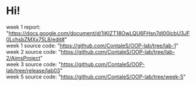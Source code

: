 # Hi!
week 1 report: "https://docs.google.com/document/d/1iKIZT18OwLQU6FHsn7dl00icbU3JF0LchsbZMXx75L8/edit#" <br />
week 1 source code: "https://github.com/ContaleS/OOP-lab/tree/lab-1" <br />
week 2 source code: "https://github.com/ContaleS/OOP-lab/tree/lab-2/AimsProject" <br />
week 3 source code: "https://github.com/ContaleS/OOP-lab/tree/release/lab03" <br />
week 5 source code: "https://github.com/ContaleS/OOP-lab/tree/week-5"
